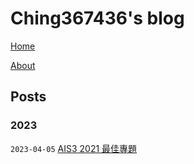 # Ching367436's blog

[Home](https://ching367436.github.io/)

[About](https://ching367436.github.io/about)

## Posts

### 2023

`2023-04-05` [AIS3 2021 最佳專題](https://ching367436.github.io/ais3-2021-%E6%9C%80%E4%BD%B3%E5%B0%88%E9%A1%8C/)
